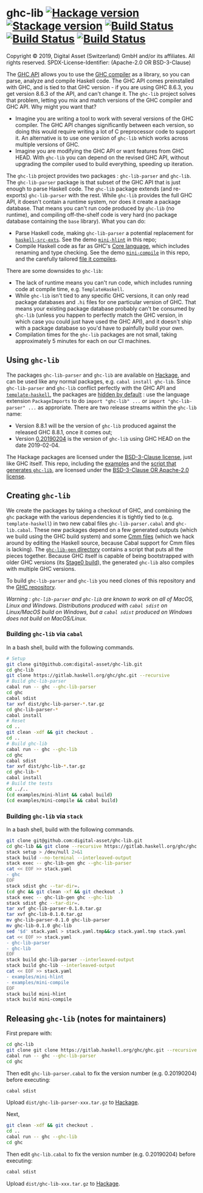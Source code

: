 # ghc-lib [![Hackage version](https://img.shields.io/hackage/v/ghc-lib.svg?label=Hackage)](https://hackage.haskell.org/package/ghc-lib) [![Stackage version](https://www.stackage.org/package/ghc-lib/badge/nightly?label=Stackage)](https://www.stackage.org/package/ghc-lib) [![Build Status](https://dev.azure.com/digitalasset/ghc-lib/_apis/build/status/digital-asset.ghc-lib?branchName=master&jobName=Job&configuration=mac&label=macOS)](https://dev.azure.com/digitalasset/ghc-lib/_build/latest?definitionId=3&branchName=master) [![Build Status](https://dev.azure.com/digitalasset/ghc-lib/_apis/build/status/digital-asset.ghc-lib?branchName=master&jobName=Job&configuration=linux&label=Linux)](https://dev.azure.com/digitalasset/ghc-lib/_build/latest?definitionId=3&branchName=master) [![Build Status](https://dev.azure.com/digitalasset/ghc-lib/_apis/build/status/digital-asset.ghc-lib?branchName=master&jobName=Job&configuration=windows&label=Windows)](https://dev.azure.com/digitalasset/ghc-lib/_build/latest?definitionId=3&branchName=master)

Copyright © 2019, Digital Asset (Switzerland) GmbH and/or its affiliates. All rights reserved.
SPDX-License-Identifier: (Apache-2.0 OR BSD-3-Clause)

The [GHC API](https://hackage.haskell.org/package/ghc) allows you to use the [GHC compiler](https://www.haskell.org/ghc/) as a library, so you can parse, analyze and compile Haskell code. The GHC API comes preinstalled with GHC, and is tied to that GHC version - if you are using GHC 8.6.3, you get version 8.6.3 of the API, and can't change it. The `ghc-lib` project solves that problem, letting you mix and match versions of the GHC compiler and GHC API. Why might you want that?

* Imagine you are writing a tool to work with several versions of the GHC compiler. The GHC API changes significantly between each version, so doing this would require writing a lot of C preprocessor code to support it. An alternative is to use one version of `ghc-lib` which works across multiple versions of GHC.
* Imagine you are modifying the GHC API or want features from GHC HEAD. With `ghc-lib` you can depend on the revised GHC API, without upgrading the compiler used to build everything, speeding up iteration.

The `ghc-lib` project provides two packages : `ghc-lib-parser` and `ghc-lib`. The `ghc-lib-parser` package is  that subset of the GHC API that is just enough to parse Haskell code. The `ghc-lib` package extends (and re-exports) `ghc-lib-parser` with the rest. While `ghc-lib` provides the full GHC API, it doesn't contain a runtime system, nor does it create a package database. That means you can't run code produced by `ghc-lib` (no runtime), and compiling off-the-shelf code is very hard (no package database containing the `base` library). What you can do:

* Parse Haskell code, making `ghc-lib-parser` a potential replacement for [`haskell-src-exts`](https://hackage.haskell.org/package/haskell-src-exts). See the demo [`mini-hlint`](https://github.com/digital-asset/ghc-lib/blob/master/examples/mini-hlint/src/Main.hs) in this repo;
* Compile Haskell code as far as GHC's [Core language](https://ghc.haskell.org/trac/ghc/wiki/Commentary/Compiler/CoreSynType), which includes renaming and type checking. See the demo [`mini-compile`](https://github.com/digital-asset/ghc-lib/blob/master/examples/mini-compile/src/Main.hs) in this repo, and the carefully tailored [file it compiles](https://github.com/digital-asset/ghc-lib/blob/master/examples/mini-compile/test/MiniCompileTest.hs).

There are some downsides to `ghc-lib`:

* The lack of runtime means you can't run code, which includes running code at compile time, e.g. `TemplateHaskell`.
* While `ghc-lib` isn't tied to any specific GHC versions, it can only read package databases and `.hi` files for one particular version of GHC. That means your existing package database probably can't be consumed by `ghc-lib` (unless you happen to perfectly match the GHC version, in which case you could just have used the GHC API), and it doesn't ship with a package database so you'd have to painfully build your own.
* Compilation times for the `ghc-lib` packages are not small, taking approximately 5 minutes for each on our CI machines.

## Using `ghc-lib`

The packages `ghc-lib-parser` and `ghc-lib` are available on [Hackage](https://hackage.haskell.org/), and can be used like any normal packages, e.g. `cabal install ghc-lib`. Since `ghc-lib-parser` and `ghc-lib` conflict perfectly with the GHC API and [`template-haskell`](https://hackage.haskell.org/package/template-haskell), the packages are [hidden by default](https://downloads.haskell.org/~ghc/latest/docs/html/users_guide/packages.html#using-packages) : use the language extension `PackageImports` to do `import "ghc-lib" ...` or `import "ghc-lib-parser" ...` as approriate. There are two release streams within the `ghc-lib` name:

* Version 8.8.1 will be the version of `ghc-lib` produced against the released GHC 8.8.1, once it comes out;
* Version [0.20190204](http://hackage.haskell.org/package/ghc-lib-0.20190204) is the version of `ghc-lib` using GHC HEAD on the date 2019-02-04.

The Hackage packages are licensed under the [BSD-3-Clause license](https://www.haskell.org/ghc/license.html), just like GHC itself. This repo, including the [examples](https://github.com/digital-asset/ghc-lib/tree/master/examples) and the [script that generates `ghc-lib`](https://github.com/digital-asset/ghc-lib/tree/master/ghc-lib-gen), are licensed under the [BSD-3-Clause OR Apache-2.0 license](https://github.com/digital-asset/ghc-lib/blob/master/LICENSE).

## Creating `ghc-lib`

We create the packages by taking a checkout of GHC, and combining the `ghc` package with the various dependencies it is tightly tied to (e.g. `template-haskell`) in two new cabal files `ghc-lib-parser.cabal` and `ghc-lib.cabal`. These new packages depend on a few generated outputs (which we build using the GHC build system) and some [Cmm files](https://ghc.haskell.org/trac/ghc/wiki/Commentary/Rts/Cmm) (which we hack around by editing the Haskell source, because Cabal support for Cmm files is lacking). The [`ghc-lib-gen` directory](https://github.com/digital-asset/ghc-lib/tree/master/ghc-lib-gen) contains a script that puts all the pieces together. Because GHC itself is capable of being bootstrapped with older GHC versions (its [Stage0 build](https://ghc.haskell.org/trac/ghc/wiki/Building/Architecture/Idiom/Stages)), the generated `ghc-lib` also compiles with multiple GHC versions.

To build `ghc-lib-parser` and `ghc-lib` you need clones of this repository and the [GHC repository](https://git.haskell.org).

*Warning : `ghc-lib-parser` and `ghc-lib` are known to work on all of MacOS, Linux and Windows. Distributions produced with `cabal sdist` on Linux/MacOS build on Windows, but a `cabal sdist` produced on Windows does not build on MacOS/Linux.*

### Building `ghc-lib` via `cabal`

In a bash shell, build with the following commands.

```bash
# Setup
git clone git@github.com:digital-asset/ghc-lib.git
cd ghc-lib
git clone https://gitlab.haskell.org/ghc/ghc.git --recursive
# Build ghc-lib-parser
cabal run -- ghc --ghc-lib-parser
cd ghc
cabal sdist
tar xvf dist/ghc-lib-parser-*.tar.gz
cd ghc-lib-parser-*
cabal install
# Reset
cd ..
git clean -xdf && git checkout .
cd ..
# Build ghc-lib
cabal run -- ghc --ghc-lib
cd ghc
cabal sdist
tar xvf dist/ghc-lib-*.tar.gz
cd ghc-lib-*
cabal install
# Build the tests
cd ../..
(cd examples/mini-hlint && cabal build)
(cd examples/mini-compile && cabal build)
```
### Building `ghc-lib` via `stack`

In a bash shell, build with the following commands.

```bash
git clone git@github.com:digital-asset/ghc-lib.git
cd ghc-lib && git clone --recursive https://gitlab.haskell.org/ghc/ghc.git
stack setup > /dev/null 2>&1
stack build --no-terminal --interleaved-output
stack exec -- ghc-lib-gen ghc --ghc-lib-parser
cat << EOF >> stack.yaml
- ghc
EOF
stack sdist ghc --tar-dir=.
(cd ghc && git clean -xf && git checkout .)
stack exec -- ghc-lib-gen ghc --ghc-lib
stack sdist ghc --tar-dir=.
tar xvf ghc-lib-parser-0.1.0.tar.gz
tar xvf ghc-lib-0.1.0.tar.gz
mv ghc-lib-parser-0.1.0 ghc-lib-parser
mv ghc-lib-0.1.0 ghc-lib
sed '$d' stack.yaml > stack.yaml.tmp&&cp stack.yaml.tmp stack.yaml
cat << EOF >> stack.yaml
- ghc-lib-parser
- ghc-lib
EOF
stack build ghc-lib-parser --interleaved-output
stack build ghc-lib --interleaved-output
cat << EOF >> stack.yaml
- examples/mini-hlint
- examples/mini-compile
EOF
stack build mini-hlint
stack build mini-compile
```

## Releasing `ghc-lib` (notes for maintainers)

First prepare with:

```bash
cd ghc-lib
git clone git clone https://gitlab.haskell.org/ghc/ghc.git --recursive
cabal run -- ghc --ghc-lib-parser
cd ghc
```

Then edit `ghc-lib-parser.cabal` to fix the version number (e.g. 0.20190204)
before executing:

```bash
cabal sdist
```

Upload `dist/ghc-lib-parser-xxx.tar.gz` to [Hackage](https://hackage.haskell.org/upload).

Next,
```bash
git clean -xdf && git checkout .
cd ..
cabal run -- ghc --ghc-lib
cd ghc
```

Then edit `ghc-lib.cabal` to fix the version number (e.g. 0.20190204)
before executing:

```bash
cabal sdist
```

Upload `dist/ghc-lib-xxx.tar.gz` to [Hackage](https://hackage.haskell.org/upload).
